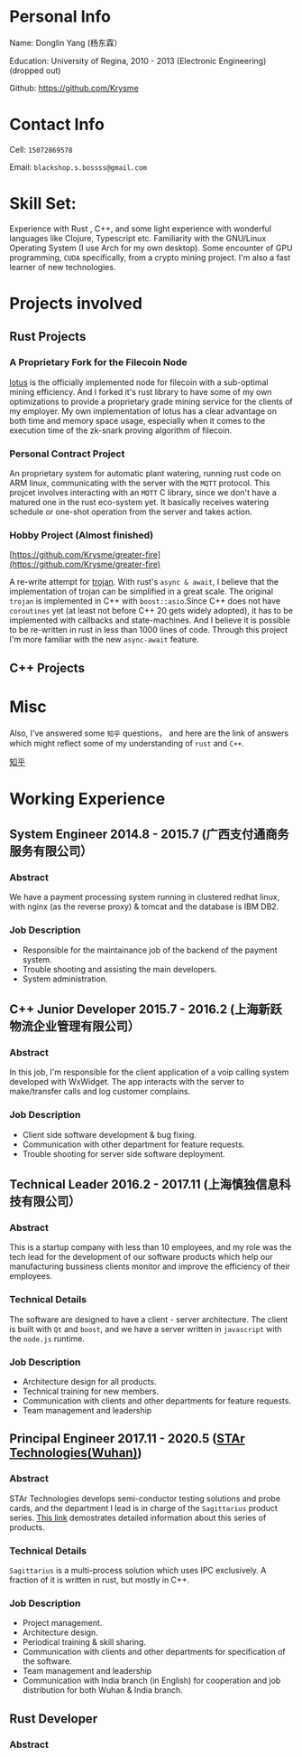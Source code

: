 # Personal Info

Name: Donglin Yang (杨东霖）

Education: University of Regina, 2010 - 2013 (Electronic Engineering) (dropped out)

Github: https://github.com/Krysme

# Contact Info

Cell: `15072869578`

Email: `blackshop.s.bossss@gmail.com`




# Skill Set: 
Experience with Rust , C++, and some light experience with wonderful languages like Clojure, Typescript etc.
Familiarity with the GNU/Linux Operating System (I use Arch for my own desktop).
Some encounter of GPU programming, `CUDA` specifically, from a crypto mining project.
I'm also a fast learner of new technologies.

# Projects involved

## Rust Projects

### A Proprietary Fork for the Filecoin Node
[lotus](https://github.com/filecoin-project/lotus) is the officially implemented node for filecoin with a sub-optimal mining efficiency. And I forked 
it's rust library to have some of my own optimizations to provide a proprietary grade mining service for the clients of my employer. My own 
implementation of lotus has a clear advantage on both time and memory space usage, especially when it comes to the execution time of the zk-snark 
proving algorithm of filecoin.

### Personal Contract Project
An proprietary system for automatic plant watering, running rust code on ARM linux, communicating with the server with the `MQTT` 
protocol. This projcet involves interacting with an `MQTT` C library, since we don't have a matured one in the rust eco-system yet. It basically 
receives watering schedule or one-shot operation from the server and takes action.

###  Hobby Project (Almost finished)
[https://github.com/Krysme/greater-fire](https://github.com/Krysme/greater-fire)

A re-write attempt for [trojan](https://github.com/trojan-gfw/trojan). With rust's `async & await`, I believe that the implementation of trojan can be 
simplified in a great scale. The original `trojan` is implemented in C++ with `boost::asio`.Since C++ does not have `coroutines` yet (at least not 
before C++ 20 gets widely adopted), it has to be implemented with callbacks and state-machines. And I believe it is possible to be re-written in rust 
in less than 1000 lines of code. Through this project I'm more familiar with the new `async-await` feature.

## C++ Projects


  


# Misc
Also, I've answered some `知乎` questions， and here are the link of answers which might reflect some of my understanding of `rust` and `C++`.

[知乎](https://www.zhihu.com/people/krys-1998/answers)




# Working Experience

## System Engineer 2014.8 - 2015.7 (广西支付通商务服务有限公司）
### Abstract
We have a payment processing system running in clustered redhat linux, with nginx (as the reverse proxy) & tomcat and the database is IBM DB2.

### Job Description
* Responsible for the maintainance job of the backend of the payment system.
* Trouble shooting and assisting the main developers.
* System administration.

## C++ Junior Developer 2015.7 - 2016.2 (上海新跃物流企业管理有限公司）
### Abstract
In this job, I'm responsible for the client application of a voip calling system developed with WxWidget. The app interacts with the server to 
make/transfer calls and log customer complains.

### Job Description
* Client side software development & bug fixing.
* Communication with other department for feature requests.
* Trouble shooting for server side software deployment.


## Technical Leader 2016.2 - 2017.11 (上海慎独信息科技有限公司）
### Abstract
This is a startup company with less than 10 employees, and my role was the tech lead for the development of our software products which help 
our manufacturing bussiness clients monitor and improve the efficiency of their employees.

### Technical Details
The software are designed to have a client - server architecture. The client is built with `Qt` and `boost`, and we have a server written in 
`javascript` with the `node.js` runtime.


### Job Description
* Architecture design for all products.
* Technical training for new members.
* Communication with clients and other departments for feature requests.
* Team management and leadership


## Principal Engineer 2017.11 - 2020.5 ([STAr Technologies(Wuhan)](http://www.star-quest.com))
### Abstract
STAr Technologies develops semi-conductor testing solutions and probe cards, and the department I lead is in charge of the `Sagittarius` product 
series. [This link](http://www.star-quest.com/products01_a.php?mode=&xs_id=001&class_sn=152) demostrates detailed information about this series of
products. 

### Technical Details
`Sagittarius` is a multi-process solution which uses IPC exclusively. A fraction of it is written in rust, but mostly in C++.


### Job Description
* Project management.
* Architecture design.
* Periodical training & skill sharing.
* Communication with clients and other departments for specification of the software.
* Team management and leadership
* Communication with India branch (in English) for cooperation and job distribution for both Wuhan & India branch.


## Rust Developer
### Abstract
